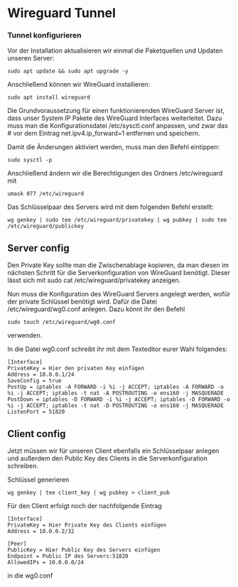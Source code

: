 # Wireguard Tunnel

### Tunnel konfigurieren

Vor der Installation aktualisieren wir einmal die Paketquellen und Updaten unseren Server:
```
sudo apt update && sudo apt upgrade -y
```

Anschließend können wir WireGuard installieren:
```
sudo apt install wireguard
```
Die Grundvoraussetzung für einen funktionierenden WireGuard Server ist, dass unser System IP Pakete des WireGuard Interfaces weiterleitet. Dazu muss man die Konfigurationsdatei /etc/sysctl.conf anpassen, und zwar das # vor dem Eintrag net.ipv4.ip_forward=1 entfernen und speichern.

Damit die Änderungen aktiviert werden, muss man den Befehl eintippen:
```
sudo sysctl -p
```
Anschließend ändern wir die Berechtigungen des Ordners /etc/wireguard mit 
```
umask 077 /etc/wireguard
```
Das Schlüsselpaar des Servers wird mit dem folgenden Befehl erstellt:
```
wg genkey | sudo tee /etc/wireguard/privatekey | wg pubkey | sudo tee /etc/wireguard/publickey
```
## Server config

Den Private Key sollte man die Zwischenablage kopieren, da man diesen im nächsten Schritt für die Serverkonfiguration von WireGuard benötigt. Dieser lässt sich mit sudo cat /etc/wireguard/privatekey anzeigen.

Nun muss die Konfiguration des WireGuard Servers angelegt werden, wofür der private Schlüssel benötigt wird. Dafür die Datei /etc/wireguard/wg0.conf anlegen. Dazu könnt ihr den Befehl 
```
sudo touch /etc/wireguard/wg0.conf
```
verwenden.

 In die Datei wg0.conf schreibt ihr mit dem Texteditor eurer Wahl folgendes:
 ```
[Interface]
PrivateKey = Hier den privaten Key einfügen
Address = 10.0.0.1/24
SaveConfig = true
PostUp = iptables -A FORWARD -i %i -j ACCEPT; iptables -A FORWARD -o %i -j ACCEPT; iptables -t nat -A POSTROUTING -o ens160 -j MASQUERADE
PostDown = iptables -D FORWARD -i %i -j ACCEPT; iptables -D FORWARD -o %i -j ACCEPT; iptables -t nat -D POSTROUTING -o ens160 -j MASQUERADE
ListenPort = 51820
```

## Client config
Jetzt müssen wir für unseren Client ebenfalls ein Schlüsselpaar anlegen und außerdem den Public Key des Clients in die Serverkonfiguration schreiben.

Schlüssel generieren
```
wg genkey | tee client_key | wg pubkey > client_pub
```
Für den Client erfolgt noch der nachfolgende Eintrag
```
[Interface]
PrivateKey = Hier Private Key des Clients einfügen
Address = 10.0.0.2/32

[Peer]
PublicKey = Hier Public Key des Servers einfügen
Endpoint = Public IP des Servers:51820
AllowedIPs = 10.0.0.0/24
```
in die wg0.conf
